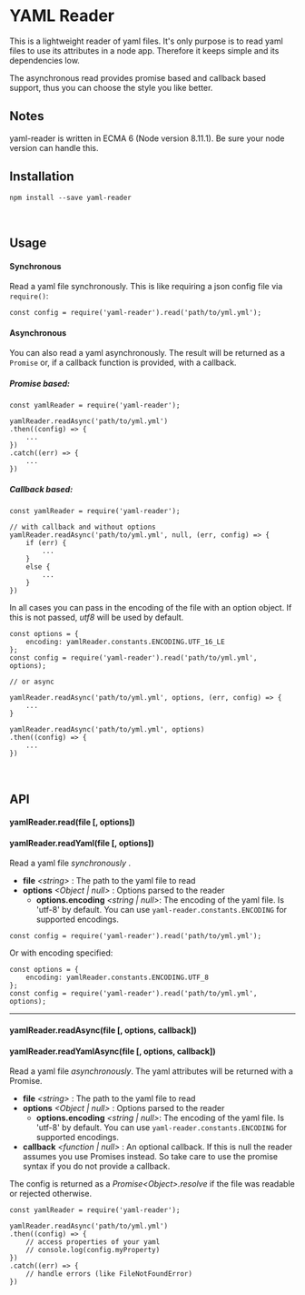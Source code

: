 # YAML Reader

This is a lightweight reader of yaml files. It's only purpose is to read
yaml files to use its attributes in a node app. Therefore it keeps simple
and its dependencies low.

The asynchronous read provides promise based and callback based support, thus 
you can choose the style you like better.

## Notes

yaml-reader is written in ECMA 6 (Node version 8.11.1). Be sure your node version can handle
this. 

## Installation

```
npm install --save yaml-reader
```

<br/>

## Usage

#### Synchronous

Read a yaml file synchronously. This is like requiring a json config file via `require()`:

```
const config = require('yaml-reader').read('path/to/yml.yml');
```

#### Asynchronous

You can also read a yaml asynchronously. The result will be returned as a `Promise` or, if
a callback function is provided, with a callback.

##### Promise based:
```
const yamlReader = require('yaml-reader');

yamlReader.readAsync('path/to/yml.yml')
.then((config) => {
    ...
})
.catch((err) => {
    ...
})
```

##### Callback based:
```
const yamlReader = require('yaml-reader');

// with callback and without options
yamlReader.readAsync('path/to/yml.yml', null, (err, config) => {
    if (err) {
        ...
    }
    else {
        ...
    }
})
```

In all cases you can pass in the encoding of the file with an option object. If this is not passed, *utf8* will be used by default.

```
const options = {
    encoding: yamlReader.constants.ENCODING.UTF_16_LE
};
const config = require('yaml-reader').read('path/to/yml.yml', options);

// or async

yamlReader.readAsync('path/to/yml.yml', options, (err, config) => {
    ...
}

yamlReader.readAsync('path/to/yml.yml', options)
.then((config) => {
    ...
})
```

<br/>

## API

#### yamlReader.read(file [, options])
#### yamlReader.readYaml(file [, options])

Read a yaml file _synchronously_ .

- __file__ _\<string>_ : The path to the yaml file to read
- __options__ _<Object | null>_ : Options parsed to the reader
    - __options.encoding__ _<string | null>_: The encoding of the yaml file. Is 'utf-8' by default.
    You can use `yaml-reader.constants.ENCODING` for supported encodings.

```
const config = require('yaml-reader').read('path/to/yml.yml');
```

Or with encoding specified:

```
const options = {
    encoding: yamlReader.constants.ENCODING.UTF_8
};
const config = require('yaml-reader').read('path/to/yml.yml', options);
```

<hr/>

#### yamlReader.readAsync(file [, options, callback])
#### yamlReader.readYamlAsync(file [, options, callback])

Read a yaml file _asynchronously_. The yaml attributes will be returned with a Promise.

- __file__ _\<string>_ : The path to the yaml file to read
- __options__ _<Object | null>_ : Options parsed to the reader
    - __options.encoding__ _<string | null>_: The encoding of the yaml file. Is 'utf-8' by default.
    You can use `yaml-reader.constants.ENCODING` for supported encodings.
- __callback__ _<function | null>_ : An optional callback. If this is null the reader assumes you use Promises instead.
    So take care to use the promise syntax if you do not provide a callback.

The config is returned as a _Promise\<Object>.resolve_ if the file was readable or rejected otherwise.

```
const yamlReader = require('yaml-reader');

yamlReader.readAsync('path/to/yml.yml')
.then((config) => {
    // access properties of your yaml
    // console.log(config.myProperty)
})
.catch((err) => {
    // handle errors (like FileNotFoundError)
})
```

